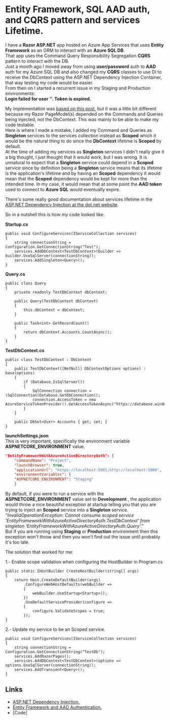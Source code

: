 ﻿# Entity Framework, SQL AAD auth, and CQRS pattern and services Lifetime.

I have a **Razor ASP.NET** app hosted on Azure App Services that uses **Entity Framework** as an ORM to interact with an **Azure SQL DB**.  
That app uses the Command Query Responsibility Segregation **CQRS** pattern to interact with the DB.  
Just a month ago I moved away from using **user/password** auth to **AAD** auth for my Azure SQL DB and also changed my **CQRS** classes to use DI to receive the DbContext using the ASP.NET Dependency Injection Container, that way testing my code would be easier.  
From then on I started a recurrent issue in my Staging and Production environments:  
**Login failed for user '<token-identified principal>'. Token is expired.**  

My implementation was [based on this post](https://entityframeworkcore.com/knowledge-base/54187241/ef-core-connection-to-azure-sql-with-managed-identity), but it was a little bit different because my Razor PageModel(s) depended on the Commands and Queries being injected, not the DbContext. This was mainly to be able to make my code testable.  
Here is where I made a mistake, I added my Command and Queries as **Singleton** services to the services collection instead as **Scoped** which it would be the natural thing to do since the **DbContext** lifetime is **Scoped** by default.  
At the time of adding my services as **Singleton** services I didn't really give it a big thought, I just thought that it would work, but I was wrong. It is unnatural to expect that a **Singleton** service could depend in a **Scoped** service since by definition being a **Singleton** service means that its lifetime is the application's lifetime and by having an **Scoped** dependency it would mean that the **Scoped** dependency would be kept for more than the intended time.
In my case, it would mean that at some point the **AAD token** used to connect to **Azure SQL** would eventually expire.  

There's some really good documentation about services lifetime in the [ASP.NET Dependency Injection at the dot.net website](https://docs.microsoft.com/en-us/aspnet/core/fundamentals/dependency-injection?view=aspnetcore-3.1#scope-validation).

So in a nutshell this is how my code looked like.

**Startup.cs**
``` CSharp
public void ConfigureServices(IServiceCollection services)
{
    string connectionString = Configuration.GetConnectionString("Test");
    services.AddDbContext<TestDbContext>(builder => builder.UseSqlServer(connectionString));
    services.AddSingleton<Query>();
}
```

**Query.cs**

``` CSharp
public class Query
{
    private readonly TestDbContext dbContext;

    public Query(TestDbContext dbContext)
    {
        this.dbContext = dbContext;
    }

    public Task<int> GetRecordCount()
    {
        return dbContext.Accounts.CountAsync();
    }
}
```

**TestDbContext.cs**
``` CSharp
public class TestDbContext : DbContext
{
    public TestDbContext([NotNull] DbContextOptions options) : base(options)
    {
        if (Database.IsSqlServer())
        {
            SqlConnection connection = (SqlConnection)Database.GetDbConnection();
            connection.AccessToken = new AzureServiceTokenProvider().GetAccessTokenAsync("https://database.windows.net/").GetAwaiter().GetResult();
        }
    }

    public DbSet<User> Accounts { get; set; }
}
```

**launchSettings.json**  
This is very important, specifically the environment variable **ASPNETCORE_ENVIRONMENT** value.
``` json
"EntityFrameworkWithAzureActiveDirectoryAuth": {
    "commandName": "Project",
    "launchBrowser": true,
    "applicationUrl": "https://localhost:5001;http://localhost:5000",
    "environmentVariables": {
    "ASPNETCORE_ENVIRONMENT": "Staging"
    }
```

By default, if you were to run a service with the **ASPNETCORE_ENVIRONMENT** value set to **Development**
 , the application would throw a nice beautiful exception at startup telling you that you are trying to inject an **Scoped**
service into a **Singleton** service.  
*"InvalidOperationException: Cannot consume scoped service 'EntityFrameworkWithAzureActiveDirectoryAuth.TestDbContext' from singleton 'EntityFrameworkWithAzureActiveDirectoryAuth.Query'."*  
But if you are running using **Staging** or **Production** environment then this exception won't throw and then you won't find out the issue until probably it's too late.  

The solution that worked for me:

1.- Enable scope validation when configuring the HostBuilder in Program.cs
``` CSharp
public static IHostBuilder CreateHostBuilder(string[] args)
{
    return Host.CreateDefaultBuilder(args)
        .ConfigureWebHostDefaults(webBuilder =>
        {
            webBuilder.UseStartup<Startup>();
        })
        .UseDefaultServiceProvider(configure =>
        {
            configure.ValidateScopes = true;
        });
}
```
2.- Update my service to be an Scoped service.  
``` CSharp
public void ConfigureServices(IServiceCollection services)
{
    string connectionString = Configuration.GetConnectionString("TestDb");
    services.AddRazorPages();
    services.AddDbContext<TestDbContext>(options => options.UseSqlServer(connectionString));
    services.AddTransient<Query>();
}
```

## Links
- [ASP.NET Dependency Injection.](https://docs.microsoft.com/en-us/aspnet/core/fundamentals/dependency-injection?view=aspnetcore-3.1)
- [Entity Framework and AAD Authentication.](https://entityframeworkcore.com/knowledge-base/54187241/ef-core-connection-to-azure-sql-with-managed-identity)
- [Code]